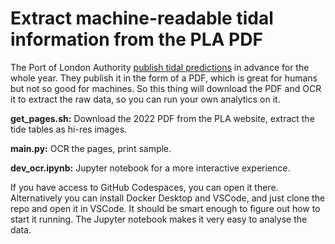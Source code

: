 # Extract machine-readable tidal information from the PLA PDF
The Port of London Authority [publish tidal predictions](http://www.pla.co.uk/Safety/Tide-Tables) in advance for the whole year. They publish it in the form of a PDF, which is great for humans but not so good for machines. So this thing will download the PDF and OCR it to extract the raw data, so you can run your own analytics on it.

**get_pages.sh:** Download the 2022 PDF from the PLA website, extract the tide tables as hi-res images.

**main.py:** OCR the pages, print sample.

**dev_ocr.ipynb:** Jupyter notebook for a more interactive experience.

If you have access to GitHub Codespaces, you can open it there. Alternatively you can install Docker Desktop and VSCode, and just clone the repo and open it in VSCode. It should be smart enough to figure out how to start it running. The Jupyter notebook makes it very easy to analyse the data.
